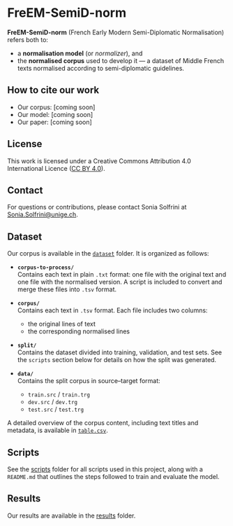 # FreEM-SemiD-norm 

**FreEM-SemiD-norm** (French Early Modern Semi-Diplomatic Normalisation) refers both to:

- a **normalisation model** (or *normalizer*), and 
- the **normalised corpus** used to develop it — a dataset of Middle French texts normalised according to semi-diplomatic guidelines.

## How to cite our work

- Our corpus: [coming soon]
- Our model: [coming soon]
- Our paper: [coming soon]

## License

This work is licensed under a Creative Commons Attribution 4.0 International Licence ([CC BY 4.0](https://creativecommons.org/licenses/by/4.0/deed.en)).

## Contact

For questions or contributions, please contact Sonia Solfrini at Sonia.Solfrini@unige.ch.

## Dataset

Our corpus is available in the [`dataset`](https://github.com/soniasol/FreEM-SemiD-norm/tree/main/dataset) folder. It is organized as follows:

- **`corpus-to-process/`**  
  Contains each text in plain `.txt` format: one file with the original text and one file with the normalised version. A script is included to convert and merge these files into `.tsv` format.

- **`corpus/`**  
  Contains each text in `.tsv` format. Each file includes two columns:  
  - the original lines of text  
  - the corresponding normalised lines

- **`split/`**  
  Contains the dataset divided into training, validation, and test sets. See the `scripts` section below for details on how the split was generated.

- **`data/`**  
  Contains the split corpus in source–target format: 
  - `train.src` / `train.trg`  
  - `dev.src` / `dev.trg`  
  - `test.src` / `test.trg`  

A detailed overview of the corpus content, including text titles and metadata, is available in [`table.csv`](https://github.com/soniasol/FreEM-SemiD-norm/tree/main/table.csv).

## Scripts

See the [scripts](https://github.com/soniasol/FreEM-SemiD-norm/tree/main/scripts) folder for all scripts used in this project, along with a `README.md` that outlines the steps followed to train and evaluate the model.

## Results

Our results are available in the [results](https://github.com/soniasol/FreEM-SemiD-norm/tree/main/results) folder.
